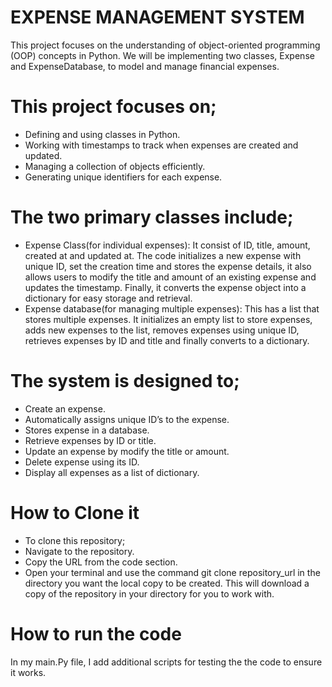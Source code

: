 # EXPENSE MANAGEMENT SYSTEM

This project focuses on the understanding of object-oriented programming (OOP) concepts in Python. We will be implementing two classes, Expense and ExpenseDatabase, to model and manage financial expenses.

# This project focuses on;
* Defining and using classes in Python.
* Working with timestamps to track when expenses are created and updated.
* Managing a collection of objects efficiently.
* Generating unique identifiers for each expense.

# The two primary classes include;
- Expense Class(for individual expenses): It consist of ID, title, amount, created at and updated at. The code initializes a new expense with unique ID, set the creation time and stores the expense details, it also allows users to modify the title and amount of an existing expense and updates the timestamp. Finally, it converts the expense object into a dictionary for easy storage and retrieval.
- Expense database(for managing multiple expenses): This has a list that stores multiple expenses. It initializes an empty list to store expenses, adds new expenses to the list, removes expenses using unique ID, retrieves expenses by ID and title and finally converts to a dictionary.

# The system is designed to;
* Create an expense.
* Automatically assigns unique ID’s to the expense.
* Stores expense in a database.
* Retrieve expenses by ID or title.
* Update an expense by modify the title or amount.
* Delete expense using its ID.
* Display all expenses as a list of dictionary.

# How to Clone it
- To clone this repository;
- Navigate to the repository.
- Copy the URL from the code section.
- Open your terminal and use the command git clone repository_url in the directory you want the local copy to be created. This will download a copy of the repository in your directory for you to work with.

# How to run the code
In my main.Py file, I add additional scripts for testing the the code to ensure it works.
